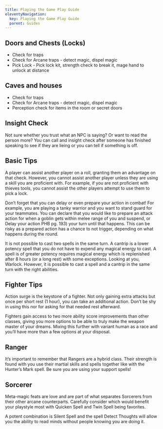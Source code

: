 ```yaml
---
title: Playing the Game Play Guide
eleventyNavigation:
  key: Playing the Game Play Guide
  parent: Guides
---
```


## Doors and Chests (Locks)

- Check for traps
- Check for Arcane traps - detect magic, dispel magic
- Pick Lock - Pick lock kit, strength check to break it, mage hand to unlock at distance

## Caves and houses

- Check for traps
- Check for Arcane traps - detect magic, dispel magic
- Perception check for items in the room or secret doors

## Insight Check

Not sure whether you trust what an NPC is saying? Or want to read the person more? You can call and insight check after someone has finished speaking to see if they are lieing or you can tell if something is off.

## Basic Tips

A player can assist another player on a roll, granting them an advantage on that check. However, you cannot assist another player unless they are using a skill you are proficient with. For example, if you are not proficient with thieves tools, you cannot assist the other players attempt to use them to pick a lock.

Don’t forget that you can delay or even prepare your action in combat! For example, you are playing a tanky warrior and you want to stand guard for your teammates. You can declare that you would like to prepare an attack action for when a goblin gets within melee range of you and suspend, or Delay your action PHB pg. 193) your turn until that happens. This can be risky as a prepared action has a chance to not trigger, depending on what happens during the round.

It is not possible to cast two spells in the same turn. A cantrip is a lower potency spell that you do not have to expend any magical energy to cast. A spell is of greater potency requires magical energy which is replenished after 8 hours (or a long rest) with some exceptions. Looking at you, Warlock. However, it is possible to cast a spell and a cantrip in the same turn with the right abilities.

## Fighter Tips

Action surge is the keystone of a fighter. Not only gaining extra attacks but once per short rest (1 hour), you can take an additional action. Don’t be shy in using this nor for asking for that needed rest afterward.

Fighters gain access to two more ability score improvements than other classes, giving you more options to be able to truly make the weapon master of your dreams. Mixing this further with variant human as a race and you’ll have more than a few options at your disposal.

## Ranger

It’s important to remember that Rangers are a hybrid class. Their strength is found with you use their martial skills and spells together like with the Hunter’s Mark spell. Be sure you are using your support spells!

## Sorcerer

Meta-magic feats are love and are part of what separates Sorcerers from their other arcane counterparts. Carefully consider which would benefit your playstyle most with Quicken Spell and Twin Spell being favorites.

A potent combination is Silent Spell and the spell Detect Thoughts will allow you the ability to read minds without people knowing you are doing it.

